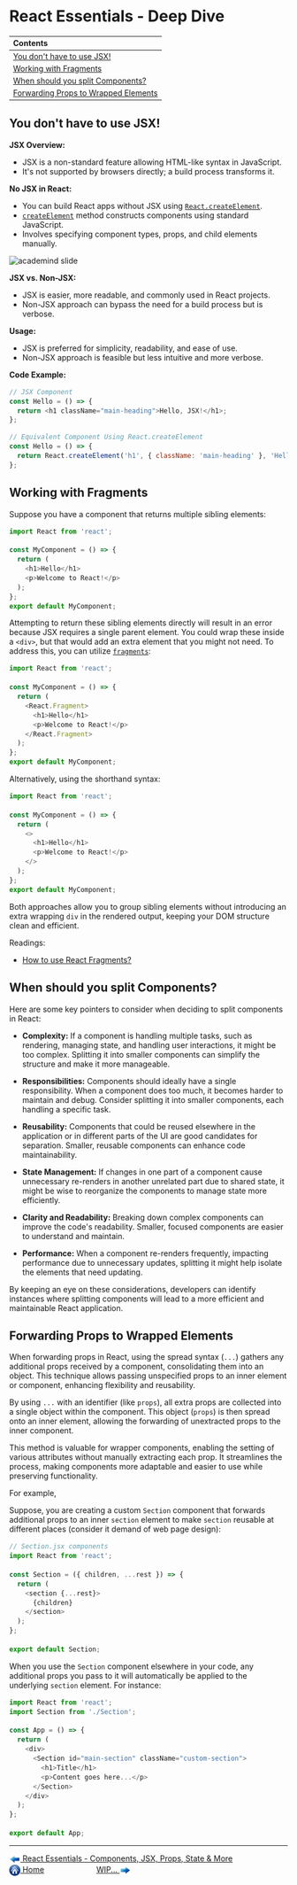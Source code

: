 # React Essentials - Deep Dive

| Contents |
| :--- |
| [You don't have to use JSX!](#you-dont-have-to-use-jsx) |
| [Working with Fragments](#working-with-fragments) |
| [When should you split Components?](#when-should-you-split-components) |
| [Forwarding Props to Wrapped Elements](#forwarding-props-to-wrapped-elements) |

## You don't have to use JSX!

**JSX Overview:**

- JSX is a non-standard feature allowing HTML-like syntax in JavaScript.
- It's not supported by browsers directly; a build process transforms it.

**No JSX in React:**

- You can build React apps without JSX using [`React.createElement`](https://react.dev/reference/react/createElement).
- [`createElement`](https://react.dev/reference/react/createElement) method constructs components using standard JavaScript.
- Involves specifying component types, props, and child elements manually.

<img src="https://drive.google.com/uc?export=view&id=1tO6L-ri72Q_V8qErOmuLVOtLRyW8u3cQ" alt="academind slide">

**JSX vs. Non-JSX:**

- JSX is easier, more readable, and commonly used in React projects.
- Non-JSX approach can bypass the need for a build process but is verbose.

**Usage:**

- JSX is preferred for simplicity, readability, and ease of use.
- Non-JSX approach is feasible but less intuitive and more verbose.

**Code Example:**

```javascript
// JSX Component
const Hello = () => {
  return <h1 className="main-heading">Hello, JSX!</h1>;
};
```

```javascript
// Equivalent Component Using React.createElement
const Hello = () => {
  return React.createElement('h1', { className: 'main-heading' }, 'Hello, JSX!');
};
```

## Working with Fragments

Suppose you have a component that returns multiple sibling elements:

```javascript
import React from 'react';

const MyComponent = () => {
  return (
    <h1>Hello</h1>
    <p>Welcome to React!</p>
  );
};
export default MyComponent;
```

Attempting to return these sibling elements directly will result in an error because JSX requires a single parent element. You could wrap these inside a `<div>`, but that would add an extra element that you might not need. To address this, you can utilize [`fragments`](https://react.dev/reference/react/Fragment):

```javascript
import React from 'react';

const MyComponent = () => {
  return (
    <React.Fragment>
      <h1>Hello</h1>
      <p>Welcome to React!</p>
    </React.Fragment>
  );
};
export default MyComponent;
```

Alternatively, using the shorthand syntax:

```javascript
import React from 'react';

const MyComponent = () => {
  return (
    <>
      <h1>Hello</h1>
      <p>Welcome to React!</p>
    </>
  );
};
export default MyComponent;
```

Both approaches allow you to group sibling elements without introducing an extra wrapping `div` in the rendered output, keeping your DOM structure clean and efficient.

Readings:

- [How to use React Fragments?](https://refine.dev/blog/how-react-fragments-is-works/#using-shortcut-version)

## When should you split Components?

Here are some key pointers to consider when deciding to split components in React:

- **Complexity:** If a component is handling multiple tasks, such as rendering, managing state, and handling user interactions, it might be too complex. Splitting it into smaller components can simplify the structure and make it more manageable.

- **Responsibilities:** Components should ideally have a single responsibility. When a component does too much, it becomes harder to maintain and debug. Consider splitting it into smaller components, each handling a specific task.

- **Reusability:** Components that could be reused elsewhere in the application or in different parts of the UI are good candidates for separation. Smaller, reusable components can enhance code maintainability.

- **State Management:** If changes in one part of a component cause unnecessary re-renders in another unrelated part due to shared state, it might be wise to reorganize the components to manage state more efficiently.

- **Clarity and Readability:** Breaking down complex components can improve the code's readability. Smaller, focused components are easier to understand and maintain.

- **Performance:** When a component re-renders frequently, impacting performance due to unnecessary updates, splitting it might help isolate the elements that need updating.

By keeping an eye on these considerations, developers can identify instances where splitting components will lead to a more efficient and maintainable React application.

## Forwarding Props to Wrapped Elements

When forwarding props in React, using the spread syntax (`...`) gathers any additional props received by a component, consolidating them into an object. This technique allows passing unspecified props to an inner element or component, enhancing flexibility and reusability.

By using `...` with an identifier (like `props`), all extra props are collected into a single object within the component. This object (`props`) is then spread onto an inner element, allowing the forwarding of unextracted props to the inner component.

This method is valuable for wrapper components, enabling the setting of various attributes without manually extracting each prop. It streamlines the process, making components more adaptable and easier to use while preserving functionality.

For example,

Suppose, you are creating a custom `Section` component that forwards additional props to an inner `section` element to make `section` reusable at different places (consider it demand of web page design):

```javascript
// Section.jsx components
import React from 'react';

const Section = ({ children, ...rest }) => {
  return (
    <section {...rest}>
      {children}
    </section>
  );
};

export default Section;
```

When you use the `Section` component elsewhere in your code, any additional props you pass to it will automatically be applied to the underlying `section` element. For instance:

```javascript
import React from 'react';
import Section from './Section';

const App = () => {
  return (
    <div>
      <Section id="main-section" className="custom-section">
        <h1>Title</h1>
        <p>Content goes here...</p>
      </Section>
    </div>
  );
};

export default App;
```

***

[<img align="center" src="../images/left_arrow.png" height="20" width="20"/> React Essentials - Components, JSX, Props, State & More](../002-react-essentials/README.md)&nbsp; &nbsp; &nbsp; &nbsp; &nbsp; &nbsp; &nbsp; &nbsp; &nbsp; &nbsp; &nbsp; &nbsp; [<img align="center" src="../images/home.png" height="20" width="20"/> Home](../README.md) &nbsp; &nbsp; &nbsp; &nbsp; &nbsp; &nbsp; &nbsp; &nbsp; &nbsp; &nbsp; &nbsp; &nbsp;[WIP... <img align="center" src="../images/right_arrow.png" height="20" width="20"/>]()